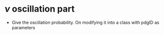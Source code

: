 # $\nu$ oscillation part
* Give the osciilation probability. On modifying it into a class with pdgID as parameters
